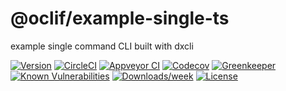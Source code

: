 @oclif/example-single-ts
========================

example single command CLI built with dxcli

[![Version](https://img.shields.io/npm/v/@oclif/example-single-ts.svg)](https://npmjs.org/package/@oclif/example-single-ts)
[![CircleCI](https://circleci.com/gh/oclif/example-single-ts/tree/master.svg?style=svg)](https://circleci.com/gh/oclif/example-single-ts/tree/master)
[![Appveyor CI](https://ci.appveyor.com/api/projects/status/github/oclif/example-single-ts?branch=master&svg=true)](https://ci.appveyor.com/project/heroku/example-single-ts/branch/master)
[![Codecov](https://codecov.io/gh/oclif/example-single-ts/branch/master/graph/badge.svg)](https://codecov.io/gh/oclif/example-single-ts)
[![Greenkeeper](https://badges.greenkeeper.io/oclif/example-single-ts.svg)](https://greenkeeper.io/)
[![Known Vulnerabilities](https://snyk.io/test/npm/@oclif/example-single-ts/badge.svg)](https://snyk.io/test/npm/@oclif/example-single-ts)
[![Downloads/week](https://img.shields.io/npm/dw/@oclif/example-single-ts.svg)](https://npmjs.org/package/@oclif/example-single-ts)
[![License](https://img.shields.io/npm/l/@oclif/example-single-ts.svg)](https://github.com/oclif/example-single-ts/blob/master/package.json)

<!-- toc -->
<!-- install -->
<!-- usage -->
<!-- commands -->
